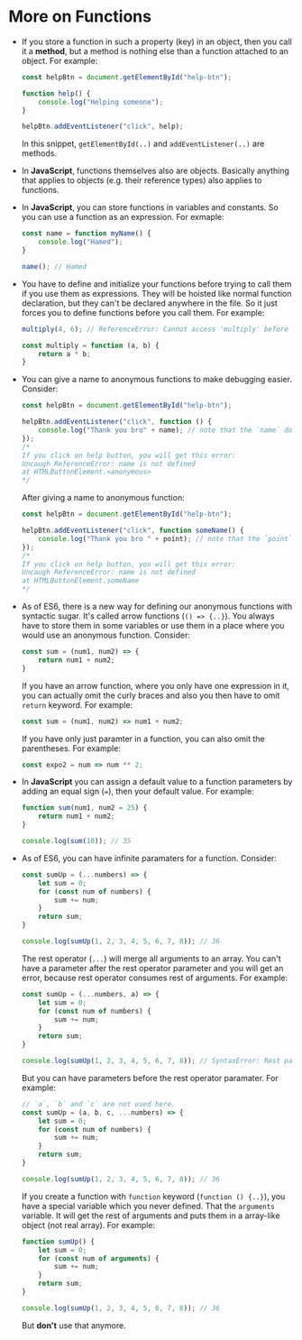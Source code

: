 # More on Functions

- If you store a function in such a property (key) in an object, then you call it a **method**, but a method is nothing else than a function attached to an object. For example:

    ```js
    const helpBtn = document.getElementById("help-btn");

    function help() {
        console.log("Helping someone");
    }

    helpBtn.addEventListener("click", help);
    ```

    In this snippet, `getElementById(..)` and `addEventListener(..)` are methods.
- In **JavaScript**, functions themselves also are objects. Basically anything that applies to objects (e.g. their reference types) also applies to functions.
- In **JavaScript**, you can store functions in variables and constants. So you can use a function as an expression. For exmaple:

    ```js
    const name = function myName() {
        console.log("Hamed");
    }

    name(); // Hamed
    ```

- You have to define and initialize your functions before trying to call them if you use them as expressions. They will be hoisted like normal function declaration, but they can't be declared anywhere in the file. So it just forces you to define functions before you call them. For example:

    ```js
    multiply(4, 6); // ReferenceError: Cannot access 'multiply' before initialization

    const multiply = function (a, b) {
        return a * b;
    }
    ```

- You can give a name to anonymous functions to make debugging easier. Consider:

    ```js
    const helpBtn = document.getElementById("help-btn");

    helpBtn.addEventListener("click", function () {
        console.log("Thank you bro" + name); // note that the `name` doesn't exist for producing an error
    });
    /*
    If you click on help button, you will get this error:
    Uncaugh ReferenceError: name is not defined
    at HTMLButtonElement.<anonymous>
    */
    ```

    After giving a name to anonymous function:

    ```js
    const helpBtn = document.getElementById("help-btn");

    helpBtn.addEventListener("click", function someName() {
        console.log("Thank you bro " + point); // note that the `point` doesn't exist for producing an error
    });
    /*
    If you click on help button, you will get this error:
    Uncaugh ReferenceError: name is not defined
    at HTMLButtonElement.someName
    */
    ```

- As of ES6, there is a new way for defining our anonymous functions with syntactic sugar. It's called arrow functions (`() => {..}`). You always have to store them in some variables or use them in a place where you would use an anonymous function. Consider:

    ```js
    const sum = (num1, num2) => {
        return num1 + num2;
    }
    ```

    If you have an arrow function, where you only have one expression in it, you can actually omit the curly braces and also you then have to omit `return` keyword. For example:

    ```js
    const sum = (num1, num2) => num1 + num2;
    ```

    If you have only just paramter in a function, you can also omit the parentheses. For example:

    ```js
    const expo2 = num => num ** 2;
    ```

- In **JavaScript** you can assign a default value to a function parameters by adding an equal sign (`=`), then your default value. For example:

    ```js
    function sum(num1, num2 = 25) {
        return num1 + num2;
    }

    console.log(sum(10)); // 35
    ```

- As of ES6, you can have infinite paramaters for a function. Consider:

    ```js
    const sumUp = (...numbers) => {
        let sum = 0;
        for (const num of numbers) {
            sum += num;
        }
        return sum;
    }

    console.log(sumUp(1, 2, 3, 4, 5, 6, 7, 8)); // 36
    ```

    The rest operator (`...`) will merge all arguments to an array. You can't have a parameter after the rest operator parameter and you will get an error, because rest operator consumes rest of arguments. For example:

    ```js
    const sumUp = (...numbers, a) => {
        let sum = 0;
        for (const num of numbers) {
            sum += num;
        }
        return sum;
    }

    console.log(sumUp(1, 2, 3, 4, 5, 6, 7, 8)); // SyntaxError: Rest parameter must be last formal parameter
    ```

    But you can have parameters before the rest operator paramater. For example:

    ```js
    // `a`, `b` and `c` are not used here.
    const sumUp = (a, b, c, ...numbers) => {
        let sum = 0;
        for (const num of numbers) {
            sum += num;
        }
        return sum;
    }

    console.log(sumUp(1, 2, 3, 4, 5, 6, 7, 8)); // 36
    ```

    If you create a function with `function` keyword (`function () {..}`), you have a special variable which you never defined. That the `arguments` variable. It will get the rest of arguments and puts them in a array-like object (not real array). For example:

    ```js
    function sumUp() {
        let sum = 0;
        for (const num of arguments) {
            sum += num;
        }
        return sum;
    }

    console.log(sumUp(1, 2, 3, 4, 5, 6, 7, 8)); // 36
    ```

    But **don't** use that anymore.
